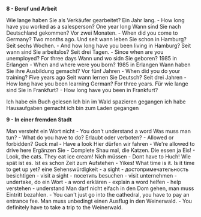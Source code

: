 **8 - Beruf und Arbeit**

Wie lange haben Sie als Verkäufer gearbeitet? Ein Jahr lang.  - How long have you worked as a salesperson? One year long
Wann sind Sie nach Deutschland gekommen? Vor zwei Monaten. - When did you come to Germany? Two months ago.
Und seit wann leben Sie schon in Hamburg? Seit sechs Wochen. - And how long have you been living in Hamburg? 
Seit wann sind Sie arbeitslos? Seit drei Tagen. - Since when are you unemployed? For three days
Wann und wo sidn Sie geboren? 1985 in Erlangen - When and where were you born? 1985 in Erlangen
Wann haben Sie ihre Ausbildung gemacht? Vor fünf Jahren - When did you do your training? Five years ago
Seit wann lernen Sie Deutsch?  Seit drei Jahren - How long have you been learning German? For three years.
Für wie lange sind Sie in Frankfurt? - How long have you been in Frankfurt?



Ich habe ein Buch gelesen
Ich bin im Wald spazieren gegangen
ich habe Hausaufgaben gemacht
ich bin zum Laden gegangen

**9 - In einer fremden Stadt**

Man versteht ein Wort nicht - You don't understand a word
Was muss man tun? - What do you have to do?
Erlaubt oder verboten? - Allowed or forbidden?
Guck mal - Have a look
Hier dürfen wir fahren - We're allowed to drive here 
Ergänzen Sie - Complete
Shau mal, die Katzen. Die essen ja Eis! - Look, the cats. They eat ice cream!
Nich müssen - Dont have to
Huch! Wie spät ist es. Ist es schon Zeit zum Aufstehen - Yikes! What time is it. Is it time to get up yet?
eine Sehenswürdigkeit - a sight - достопримечательность
	besichtigen - visit a sight - посетить 
	besuchen - visit
	unternehmen - undertake, do
ein Wort - a word
erklären - explain a word
helfen  - help
verstehen - understand
Man darf nicht eifach in den Dom gehen, man muss Eintritt bezahlen. - You can't just go into the cathedral, you have to pay an entrance fee.
Man muss unbedingt einen Ausflug in den Weinerwald. - You definitely have to take a trip to the Weinerwald.
